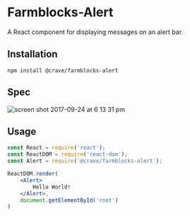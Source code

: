 # Farmblocks-Alert 

A React component for displaying messages on an alert bar.

## Installation

```
npm install @crave/farmblocks-alert
```

## Spec

![screen shot 2017-09-24 at 6 13 31 pm](https://user-images.githubusercontent.com/7760/30786905-30965154-a154-11e7-9659-bf78d3773068.png)

## Usage

```jsx
const React = require('react');
const ReactDOM = require('react-dom');
const Alert = require('@crave/farmblocks-alert');

ReactDOM.render(
    <Alert>
        Hello World!
    </Alert>,
    document.getElementById('root')
)
```
